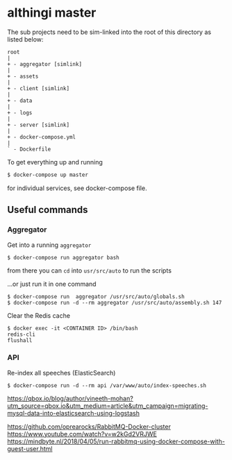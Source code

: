 # althingi master

The sub projects need to be sim-linked into the root of this directory
as listed below:

```
root
|
+ - aggregator [simlink]
|
+ - assets
| 
+ - client [simlink]
|
+ - data
|
+ - logs
|
+ - server [simlink]
| 
+ - docker-compose.yml
| 
` - Dockerfile
```


To get everything up and running

```bash
$ docker-compose up master
```

for individual services, see docker-compose file.


## Useful commands

### Aggregator

Get into a running `aggregator`
```
$ docker-compose run aggregator bash
```
from there you can `cd` into `usr/src/auto` to run the scripts

...or just run it in one command
```
$ docker-compose run  aggregator /usr/src/auto/globals.sh
$ docker-compose run -d --rm aggregator /usr/src/auto/assembly.sh 147
```


Clear the Redis cache
```
$ docker exec -it <CONTAINER ID> /bin/bash
redis-cli
flushall
```

### API

Re-index all speeches (ElasticSearch)
```
$ docker-compose run -d --rm api /var/www/auto/index-speeches.sh
```



https://qbox.io/blog/author/vineeth-mohan?utm_source=qbox.io&utm_medium=article&utm_campaign=migrating-mysql-data-into-elasticsearch-using-logstash


https://github.com/oprearocks/RabbitMQ-Docker-cluster
https://www.youtube.com/watch?v=w2kGd2VRJWE
https://mindbyte.nl/2018/04/05/run-rabbitmq-using-docker-compose-with-guest-user.html

